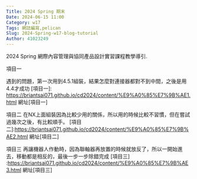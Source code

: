 ```yaml
---
Title: 2024 Spring 期末
Date: 2024-06-15 11:00
Category: w17
Tags: 網誌編寫,pelican
Slug: 2024-Spring-w17-blog-tutorial
Author: 41023249
---
```


2024 Spring 網際內容管理與協同產品設計實習課程教學導引.

<!-- PELICAN_END_SUMMARY -->

項目一

遇到的問題，第一次用到4.5.1組裝，結果怎麼對連接器都對不到中間，之後是用4.4才成功
[項目一]: <https://briantsai071.github.io/cd2024/content/%E9%A0%85%E7%9B%AE1.html>
網址[項目一]

項目二
在NX上面組裝因為比較少用的關係，所以用的時候比較不習慣，但在嘗試過幾次之後，有比較順手。
[項目二]:<https://briantsai071.github.io/cd2024/content/%E9%A0%85%E7%9B%AE2.html>
網址[項目二]

項目三
再讓機器人作動時，因為聯軸器再放置的時候就放反了，所以一開始進去，移動都是相反的，最後一步一步除錯完成
[項目三] :<https://briantsai071.github.io/cd2024/content/%E9%A0%85%E7%9B%AE3.html>
網址[項目三] 

